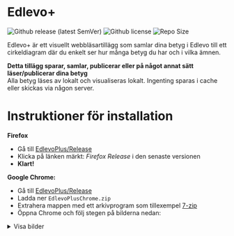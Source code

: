 # Edlevo+
![Github release (latest SemVer)](https://img.shields.io/github/v/release/Remlej9/EdlevoPlus?include_prereleases) ![Github license](https://img.shields.io/github/license/Remlej9/EdlevoPlus) ![Repo Size](https://img.shields.io/github/repo-size/Remlej9/EdlevoPlus)  

Edlevo+ är ett visuellt webbläsartillägg som samlar dina betyg i Edlevo till ett cirkeldiagram där du enkelt ser hur många betyg du har och i vilka ämnen.  

**Detta tillägg sparar, samlar, publicerar eller på något annat sätt läser/publicerar dina betyg**  
Alla betyg läses av lokalt och visualiseras lokalt. Ingenting sparas i cache eller skickas via någon server.  

# Instruktioner för installation

**Firefox**  
* Gå till [EdlevoPlus/Release](https://github.com/Remlej9/EdlevoPlus/releases)  
* Klicka på länken märkt: *Firefox* *Release* i den senaste versionen
* **Klart!**  

**Google Chrome:**  

* Gå till [EdlevoPlus/Release](https://github.com/Remlej9/EdlevoPlus/releases)  
* Ladda ner `EdlevoPlusChrome.zip`  
* Extrahera mappen med ett arkivprogram som tillexempel [7-zip](http://www.7-zip.org/)  
* Öppna Chrome och följ stegen på bilderna nedan:  
<details>
<summary>Visa bilder</summary><br />
<div>
Klicka på de tre prickarna i övre högra hörnet:<br />
<img src="https://imgur.com/vqFwyN0.png", "screenshot1"><br /><br />
Klicka <i>Fler verktyg</i> och sedan <i>Tillägg</i>:<br />
<img src="https://imgur.com/vUz2lke.png", "screenshot2"><br /><br /> 
Aktivera <i>Programmerarläge</i>:<br />
<img src="https://imgur.com/iofK8BY.png", "screenshot3"><br /><br />
Läs in ett okomprimerat tillägg:<br />
<img src="https://imgur.com/yKfSYAy.png", "screenshot4"><br /><br /> 
Välj den extraherade mappen:<br />
<img src="https://imgur.com/AOqmBry.png", "screenshot5"><br /><br />
<b>Klart!</b><br />
<img src="https://imgur.com/MwFCOBq.png", "screenshot6"><br />
</div>
</details>